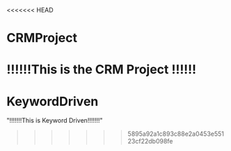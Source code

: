 <<<<<<< HEAD
# CRMProject
!!!!!!This is the CRM Project !!!!!!
=======
# KeywordDriven

"!!!!!!!This is Keyword Driven!!!!!!!"
>>>>>>> 5895a92a1c893c88e2a0453e55123cf22db098fe
